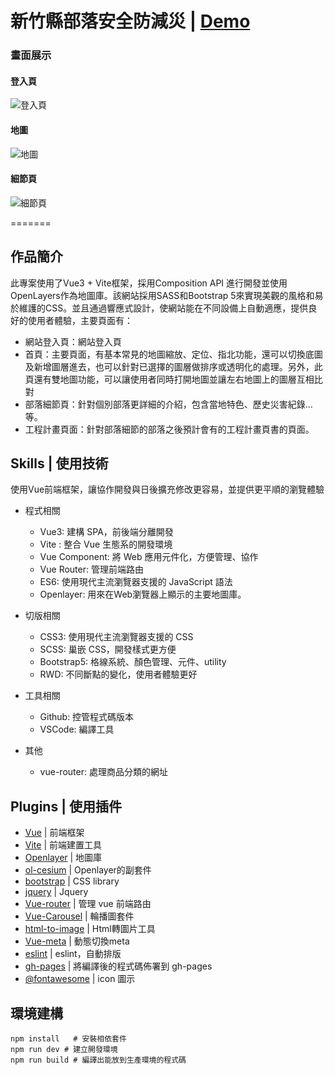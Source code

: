 # 新竹縣部落安全防減災 | [Demo](https://occur55170.github.io/Map_Demo/)  

### 畫面展示

#### 登入頁
![登入頁](https://upload.cc/i1/2023/10/21/qjzEne.jpg)
#### 地圖
![地圖](https://upload.cc/i1/2023/10/21/fnxh0H.jpg)
#### 細節頁
![細節頁](https://upload.cc/i1/2023/10/21/PLi1hl.jpg)

=======

## 作品簡介
此專案使用了Vue3 + Vite框架，採用Composition API 進行開發並使用OpenLayers作為地圖庫。該網站採用SASS和Bootstrap 5來實現美觀的風格和易於維護的CSS。並且通過響應式設計，使網站能在不同設備上自動適應，提供良好的使用者體驗，主要頁面有：

  - 網站登入頁：網站登入頁
  - 首頁：主要頁面，有基本常見的地圖縮放、定位、指北功能，還可以切換底圖及新增圖層進去，也可以針對已選擇的圖層做排序或透明化的處理。另外，此頁還有雙地圖功能，可以讓使用者同時打開地圖並讓左右地圖上的圖層互相比對  
  - 部落細節頁：針對個別部落更詳細的介紹，包含當地特色、歷史災害紀錄...等。
  - 工程計畫頁面：針對部落細節的部落之後預計會有的工程計畫頁書的頁面。
  
  
## Skills | 使用技術

使用Vue前端框架，讓協作開發與日後擴充修改更容易，並提供更平順的瀏覽體驗

* 程式相關
  * Vue3: 建構 SPA，前後端分離開發
  * Vite : 整合 Vue 生態系的開發環境
  * Vue Component: 將 Web 應用元件化，方便管理、協作
  * Vue Router: 管理前端路由
  * ES6: 使用現代主流瀏覽器支援的 JavaScript 語法
  * Openlayer: 用來在Web瀏覽器上顯示的主要地圖庫。
  
* 切版相關
  * CSS3: 使用現代主流瀏覽器支援的 CSS 
  * SCSS: 巢嵌 CSS，開發樣式更方便
  * Bootstrap5: 格線系統、顏色管理、元件、utility
  * RWD: 不同斷點的變化，使用者體驗更好
  
* 工具相關
  * Github: 控管程式碼版本
  * VSCode: 編譯工具
  
* 其他
  * vue-router: 處理商品分類的網址


## Plugins | 使用插件
* [Vue](https://www.npmjs.com/package/vue) | 前端框架
* [Vite](https://github.com/vitejs/vite) | 前端建置工具
* [Openlayer](https://github.com/openlayers/openlayers) | 地圖庫
* [ol-cesium](https://github.com/openlayers/ol-cesium) | Openlayer的副套件
* [bootstrap](https://www.npmjs.com/package/bootstrap) | CSS library
* [jquery](https://www.npmjs.com/package/jquery) | Jquery
* [Vue-router](https://www.npmjs.com/package/vue-router) | 管理 vue 前端路由
* [Vue-Carousel](https://www.npmjs.com/package/vue-carousel) | 輪播圖套件
* [html-to-image](https://github.com/bubkoo/html-to-image) | Html轉圖片工具
* [Vue-meta](https://www.npmjs.com/package/vue-meta) | 動態切換meta
* [eslint](https://github.com/eslint/eslint) | eslint，自動排版
* [gh-pages](https://www.npmjs.com/package/gh-pages) | 將編譯後的程式碼佈署到 gh-pages
* [@fontawesome](https://fontawesome.com/how-to-use/on-the-web/setup/using-package-managers) | icon 圖示

## 環境建構
```
npm install   # 安裝相依套件
npm run dev # 建立開發環境
npm run build # 編譯出能放到生產環境的程式碼
```
